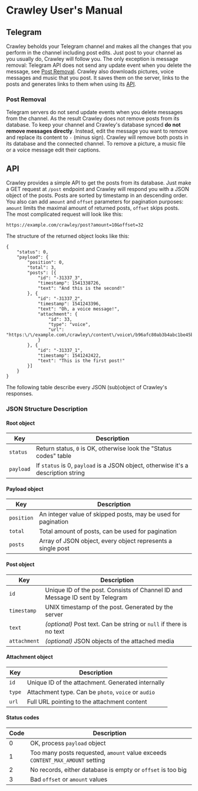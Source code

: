 # Crawley User's Manual
## Telegram
Crawley beholds your Telegram channel and makes all the changes that you perform in the channel including post edits. Just post to your channel as you usually do, Crawley will follow you. The only exception is message removal: Telegram API does not send any update event when you delete the message, see [Post Removal](#post-removal). Crawley also downloads pictures, voice messages and music that you post. It saves them on the server, links to the posts and generates links to them when using its [API](#api).
### Post Removal
Telegram servers do not send update events when you delete messages from the channel. As the result Crawley does not remove posts from its database. To keep your channel and Crawley's database synced **do not remove messages directly**. Instead, edit the message you want to remove and replace its content to `-` (minus sign). Crawley will remove both posts in its database and the connected channel. To remove a picture, a music file or a voice message edit their captions.

## API
Crawley provides a simple API to get the posts from its database. Just make a GET request at `/post` endpoint and Crawley will respond you with a JSON object of the posts. Posts are sorted by timestamp in an descending order. You also can add `amount` and `offset` parameters for pagination purposes: `amount` limits the maximal amount of returned posts, `offset` skips posts.  
The most complicated request will look like this:
```
https://example.com/crawley/post?amount=10&offset=32
```

The structure of the returned object looks like this:
```
{
    "status": 0,
    "payload": {
        "position": 0,
        "total": 3,
        "posts": [{
            "id": "-31337_3",
            "timestamp": 1541338726,
            "text": "And this is the second!"
        }, {
            "id": "-31337_2",
            "timestamp": 1541243396,
            "text": "Oh, a voice message!",
            "attachment": {
                "id": 33,
                "type": "voice",
                "url": "https:\/\/example.com\/crawley\/content\/voice\/b96afc80ab3b4abc1be45b46f0b351ea.oga"
            }
        }, {
            "id": "-31337_1",
            "timestamp": 1541242422,
            "text": "This is the first post!"
        }]
    }
}
```
The following table describe every JSON (sub)object of Crawley's responses.
### JSON Structure Description
#### Root object
| Key | Description |
| ------------ | ------------ |
| `status` | Return status, `0` is OK, otherwise look the "Status codes" table |
| `payload` | If `status` is 0, `payload` is a JSON object, otherwise it's a description string |

#### Payload object
| Key | Description |
| ------------ | ------------ |
| `position` | An integer value of skipped posts, may be used for pagination |
| `total` | Total amount of posts, can be used for pagination |
| `posts` | Array of JSON object, every object represents a single post |

#### Post object
| Key | Description |
| ------------ | ------------ |
| `id` | Unique ID of the post. Consists of Channel ID and Message ID sent by Telegram |
| `timestamp` | UNIX timestamp of the post. Generated by the server |
| `text` | *(optional)* Post text. Can be string or `null` if there is no text |
| `attachment` | *(optional)*  JSON objects of the attached media |

#### Attachment object
| Key | Description |
| ------------ | ------------ |
| `id` | Unique ID of the attachment. Generated internally |
| `type` | Attachment type. Can be `photo`, `voice` or `audio` |
| `url` | Full URL pointing to the attachment content |

#### Status codes
| Code | Description |
| ------------ | ------------ |
| 0 | OK, process `payload` object |
| 1 | Too many posts requested, `amount` value exceeds `CONTENT_MAX_AMOUNT` setting |
| 2 | No records, either database is empty or `offset` is too big |
| 3 | Bad `offset` or `amount` values |